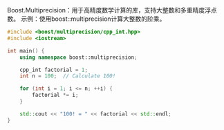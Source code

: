 Boost.Multiprecision：用于高精度数学计算的库，支持大整数和多重精度浮点数。
示例：使用boost::multiprecision计算大整数的阶乘。

```cpp
#include <boost/multiprecision/cpp_int.hpp>
#include <iostream>

int main() {
    using namespace boost::multiprecision;

    cpp_int factorial = 1;
    int n = 100;  // Calculate 100!

    for (int i = 1; i <= n; ++i) {
        factorial *= i;
    }

    std::cout << "100! = " << factorial << std::endl;
}
```